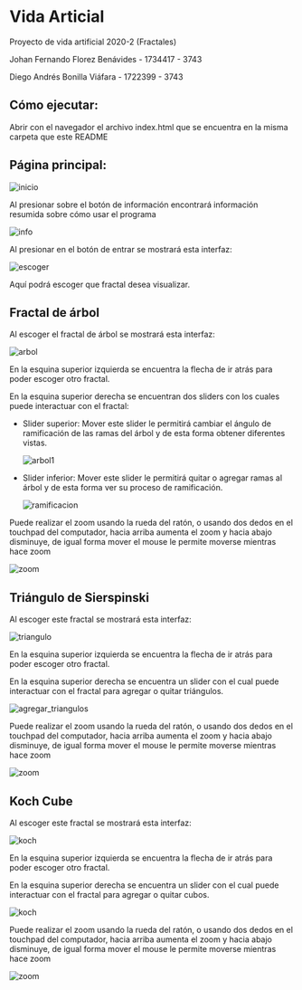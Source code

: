 # Vida Articial
Proyecto de vida artificial 2020-2 (Fractales)

Johan Fernando Florez Benávides - 1734417 - 3743

Diego Andrés Bonilla Viáfara - 1722399 - 3743

## Cómo ejecutar:

Abrir con el navegador el archivo index.html que se encuentra en la misma carpeta que este README


## Página principal:
![inicio](assets/readmeImages/inicio.png)

Al presionar sobre el botón de información encontrará información resumida sobre cómo usar el programa

![info](assets/readmeImages/info.png)

Al presionar en el botón de entrar se mostrará esta interfaz:

![escoger](assets/readmeImages/escoger.png)

Aquí podrá escoger que fractal desea visualizar.

## Fractal de árbol

Al escoger el fractal de árbol se mostrará esta interfaz:

![arbol](assets/readmeImages/arbol.png)

En la esquina superior izquierda se encuentra la flecha de ir atrás para poder escoger otro fractal.

En la esquina superior derecha se encuentran dos sliders con los cuales puede interactuar con el fractal:

* Slider superior: Mover este slider le permitirá cambiar el ángulo de ramificación de las ramas del árbol y de esta forma obtener diferentes vistas.

    ![arbol1](assets/readmeImages/arbol1.gif)


* Slider inferior: Mover este slider le permitirá quitar o agregar ramas al árbol y de esta forma ver su proceso de ramificación.

    ![ramificacion](assets/readmeImages/arbol2.gif)

Puede realizar el zoom usando la rueda del ratón, o usando dos dedos en el touchpad del computador, hacia arriba aumenta el zoom y hacia abajo disminuye, de igual forma mover el mouse le permite moverse mientras hace zoom

![zoom](assets/readmeImages/arbol3.gif)

## Triángulo de Sierspinski

Al escoger este fractal se mostrará esta interfaz:

![triangulo](assets/readmeImages/triangulo.png)

En la esquina superior izquierda se encuentra la flecha de ir atrás para poder escoger otro fractal.

En la esquina superior derecha se encuentra un slider con el cual puede interactuar con el fractal para agregar o quitar triángulos.

![agregar_triangulos](assets/readmeImages/triangulo1.gif)

Puede realizar el zoom usando la rueda del ratón, o usando dos dedos en el touchpad del computador, hacia arriba aumenta el zoom y hacia abajo disminuye, de igual forma mover el mouse le permite moverse mientras hace zoom

![zoom](assets/readmeImages/triangulo3.gif)

## Koch Cube

Al escoger este fractal se mostrará esta interfaz:

![koch](assets/readmeImages/koch.jpg)

En la esquina superior izquierda se encuentra la flecha de ir atrás para poder escoger otro fractal.

En la esquina superior derecha se encuentra un slider con el cual puede interactuar con el fractal para agregar o quitar cubos.

![koch](assets/readmeImages/koch.gif)

Puede realizar el zoom usando la rueda del ratón, o usando dos dedos en el touchpad del computador, hacia arriba aumenta el zoom y hacia abajo disminuye, de igual forma mover el mouse le permite moverse mientras hace zoom

![zoom](assets/readmeImages/kochzoom.gif)
